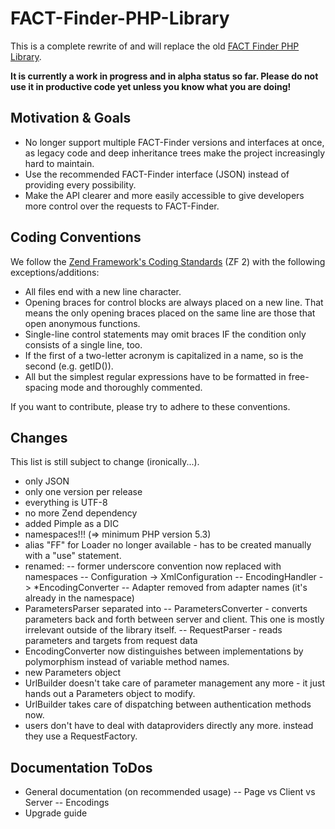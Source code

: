 FACT-Finder-PHP-Library
=======================

This is a complete rewrite of and will replace the old
[FACT Finder PHP Library](https://github.com/FACT-Finder/FACT-Finder-PHP-Framework).

**It is currently a work in progress and in alpha status so far.
Please do not use it in productive code yet unless you know what you are doing!**


Motivation & Goals
------------------

- No longer support multiple FACT-Finder versions and interfaces at once, as
  legacy code and deep inheritance trees make the project increasingly hard to
  maintain.
- Use the recommended FACT-Finder interface (JSON) instead of providing every
  possibility.
- Make the API clearer and more easily accessible to give developers more
  control over the requests to FACT-Finder.

Coding Conventions
------------------

We follow the [Zend Framework's Coding Standards](http://framework.zend.com/wiki/display/ZFDEV2/Coding+Standards)
(ZF 2) with the following exceptions/additions:

- All files end with a new line character.
- Opening braces for control blocks are always placed on a new line. That means
  the only opening braces placed on the same line are those that open anonymous
  functions.
- Single-line control statements may omit braces IF the condition only consists
  of a single line, too.
- If the first of a two-letter acronym is capitalized in a name, so is the
  second (e.g. getID()).
- All but the simplest regular expressions have to be formatted in free-spacing
  mode and thoroughly commented.

If you want to contribute, please try to adhere to these conventions.

Changes
-------

This list is still subject to change (ironically...).

- only JSON
- only one version per release
- everything is UTF-8
- no more Zend dependency
- added Pimple as a DIC
- namespaces!!! (=> minimum PHP version 5.3)
- alias "FF" for Loader no longer available - has to be created manually with a "use" statement.
- renamed:
-- former underscore convention now replaced with namespaces
-- Configuration -> XmlConfiguration
-- EncodingHandler -> *EncodingConverter
-- Adapter removed from adapter names (it's already in the namespace)
- ParametersParser separated into
-- ParametersConverter - converts parameters back and forth between server and client. This one is mostly irrelevant outside of the library itself.
-- RequestParser - reads parameters and targets from request data
- EncodingConverter now distinguishes between implementations by polymorphism instead of variable method names.
- new Parameters object
- UrlBuilder doesn't take care of parameter management any more - it just hands out a Parameters object to modify.
- UrlBuilder takes care of dispatching between authentication methods now.
- users don't have to deal with dataproviders directly any more. instead they use a RequestFactory.

Documentation ToDos
-------------------

- General documentation (on recommended usage)
-- Page vs Client vs Server
-- Encodings
- Upgrade guide
